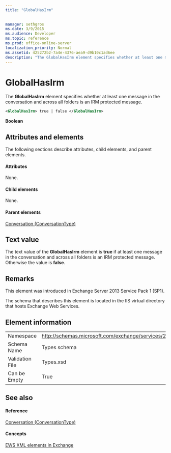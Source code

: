 ```yaml
---
title: "GlobalHasIrm"
 
 
manager: sethgros
ms.date: 3/9/2015
ms.audience: Developer
ms.topic: reference
ms.prod: office-online-server
localization_priority: Normal
ms.assetid: 425272b2-7a4e-4376-aea9-d9b10c1ad6ee
description: "The GlobalHasIrm element specifies whether at least one message in the conversation and across all folders is an IRM protected message."
---
```


# GlobalHasIrm

The **GlobalHasIrm** element specifies whether at least one message in the conversation and across all folders is an IRM protected message. 
  
```XML
<GlobalHasIrm> true | false </GlobalHasIrm>
```

 **Boolean**
## Attributes and elements

The following sections describe attributes, child elements, and parent elements.
  
#### Attributes

None.
  
#### Child elements

None.
  
#### Parent elements

[Conversation (ConversationType)](conversation-conversationtype.md)
  
## Text value

The text value of the **GlobalHasIrm** element is **true** if at least one message in the conversation and across all folders is an IRM protected message. Otherwise the value is **false**.
  
## Remarks

This element was introduced in Exchange Server 2013 Service Pack 1 (SP1).
  
The schema that describes this element is located in the IIS virtual directory that hosts Exchange Web Services.
  
## Element information

|||
|:-----|:-----|
|Namespace  <br/> |http://schemas.microsoft.com/exchange/services/2006/types  <br/> |
|Schema Name  <br/> |Types schema  <br/> |
|Validation File  <br/> |Types.xsd  <br/> |
|Can be Empty  <br/> |True  <br/> |
   
## See also

#### Reference

[Conversation (ConversationType)](conversation-conversationtype.md)
#### Concepts

[EWS XML elements in Exchange](ews-xml-elements-in-exchange.md)

